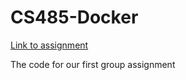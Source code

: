 # CS485-Docker
[Link to assignment](https://github.com/fmillion-mnsu/cs485-s24/blob/main/ASSIGN1.md)

The code for our first group assignment
